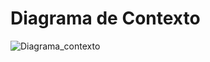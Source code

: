 # Diagrama de Contexto

![Diagrama_contexto](https://github.com/ICEI-PUC-Minas-PMV-SInt/pmv-sint-2023-2-e4-proj-dist-t1-devs-interview/assets/90725686/6010ca9b-da37-4356-916b-58fd742575d1)
